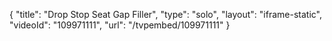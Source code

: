 {
    "title": "Drop Stop Seat Gap Filler",
    "type": "solo",
    "layout": "iframe-static",
    "videoId": "109971111",
    "url": "\/tvpembed\/109971111"
}